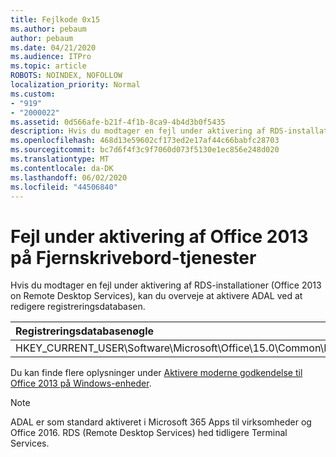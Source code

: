 ```yaml
---
title: Fejlkode 0x15
ms.author: pebaum
author: pebaum
ms.date: 04/21/2020
ms.audience: ITPro
ms.topic: article
ROBOTS: NOINDEX, NOFOLLOW
localization_priority: Normal
ms.custom:
- "919"
- "2000022"
ms.assetid: 0d566afe-b21f-4f1b-8ca9-4b4d3b0f5435
description: Hvis du modtager en fejl under aktivering af RDS-installationer (Office 2013 on Remote Desktop Services), kan du overveje at aktivere ADAL ved at redigere registreringsdatabasen.
ms.openlocfilehash: 468d13e59602cf173ed2e17af44c66babfc28703
ms.sourcegitcommit: bc7d6f4f3c9f7060d073f5130e1ec856e248d020
ms.translationtype: MT
ms.contentlocale: da-DK
ms.lasthandoff: 06/02/2020
ms.locfileid: "44506840"
---
```

# <a name="error-while-activation-office-2013-on-remote-desktop-services"></a>Fejl under aktivering af Office 2013 på Fjernskrivebord-tjenester

Hvis du modtager en fejl under aktivering af RDS-installationer (Office 2013 on Remote Desktop Services), kan du overveje at aktivere ADAL ved at redigere registreringsdatabasen.
  
|**Registreringsdatabasenøgle**|**Type**|**Værdi**|
|:-----|:-----|:-----|
|HKEY_CURRENT_USER\Software\Microsoft\Office\15.0\Common\Identity\EnableADAL  <br/> |Reg_dword  <br/> |1  <br/> |

Du kan finde flere oplysninger under [Aktivere moderne godkendelse til Office 2013 på Windows-enheder](https://docs.microsoft.com/microsoft-365/admin/security-and-compliance/enable-modern-authentication).
  
> [!NOTE]
>  ADAL er som standard aktiveret i Microsoft 365 Apps til virksomheder og Office 2016. RDS (Remote Desktop Services) hed tidligere Terminal Services.
  